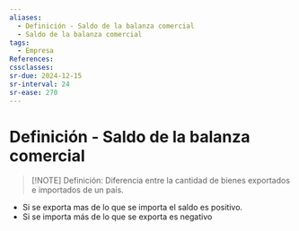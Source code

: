 ```yaml
---
aliases:
  - Definición - Saldo de la balanza comercial
  - Saldo de la balanza comercial
tags:
  - Empresa
References: 
cssclasses: 
sr-due: 2024-12-15
sr-interval: 24
sr-ease: 270
---
```

# Definición - Saldo de la balanza comercial 

> [!NOTE] Definición: 
> Diferencia entre la cantidad de bienes exportados e importados de un país.
> 

+ Si se exporta mas de lo que se importa el saldo es positivo.
+ Si se importa más de lo que se exporta es negativo